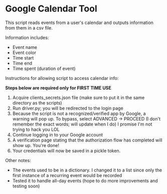 # Google Calendar Tool

This script reads events from a user's calendar and outputs information from them in a csv file.

Information includes:
  - Event name
  - Event color
  - Time start
  - Time end
  - Time spent (duration of event)
  
Instructions for allowing script to access calendar info:

**Steps below are required only for FIRST TIME USE**
  1. Acquire clients_secrets.json file (make sure to put it in the same directory as the scripts)
  2. Run driver.py; you will be redirected to the login page
  3. Because the script is not a recognized/verified app by Google, a warning will pop up. To bypass, select ADVANCED -> PROCEED 
     (I don't remember the exact words; will update when I do) I promise I'm not trying to hack you LOL
  4. Continue logging in to your Google account 
  5. A verification page stating that the authorization flow has completed will show up. You're done!
  6. Your credentials will now be saved in a pickle token.
  
Other notes:

  - The events used to be in a dictionary. I changed it to a list since only the first instance of a recurring event would be recorded
  - Tested it to handle all-day events (hope to do more improvements and testing soon)
